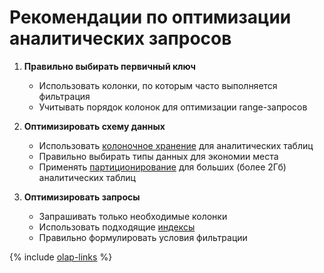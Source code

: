 # Рекомендации по оптимизации аналитических запросов

1. **Правильно выбирать первичный ключ**
   * Использовать колонки, по которым часто выполняется фильтрация
   * Учитывать порядок колонок для оптимизации range-запросов

2. **Оптимизировать схему данных**
   * Использовать [колоночное хранение](../concepts/datamodel/table.md#column-oriented-tables) для аналитических таблиц
   * Правильно выбирать типы данных для экономии места
   * Применять [партиционирование](../concepts/datamodel/table.md#olap-tables-partitioning) для больших (более 2Гб) аналитических таблиц

3. **Оптимизировать запросы**
   * Запрашивать только необходимые колонки
   * Использовать подходящие [индексы](../concepts/secondary_indexes.md)
   * Правильно формулировать условия фильтрации

{% include [olap-links](_includes/olap-links.md) %}